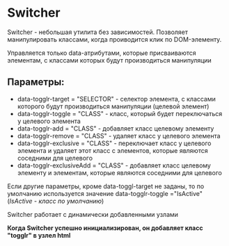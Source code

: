 # Switcher
Switcher - небольшая утилита без зависимостей. Позволяет манипулировать классами, когда проиводится клик по DOM-элементу.

Управляется только data-атрибутами, которые присваиваются элементам, с классами которых будут производиться манипуляции

## Параметры: 
* data-togglr-target = "SELECTOR" - селектор элемента, с классами которого будут производиться манипуляции (целевой элемент)
* data-togglr-toggle  = "CLASS" - класс, который будет переключаться у целевого элемента
* data-togglr-add = "CLASS" - добавляет класс целевому элементу
* data-togglr-remove = "CLASS" - удаляет класс у целевого элемента
* data-togglr-exclusive = "CLASS" - переключает класс у целевого элемента и удаляет этот класс с элементов, которые являются соседними для целевого  
* data-togglr-exclusiveAdd = "CLASS" - добавляет класс целевому элементу и элементам, которые являются соседними для целевого

Если другие параметры, кроме data-toggl-target не заданы, то по умолчанию используется значение data-togglr-toggle ="IsActive" (*IsActive - класс по умолчанию*)

Switcher работает с динамически добавленными узлами

**Когда Switcher успешно инициализирован, он добавляет класс "togglr" в узлел html**
